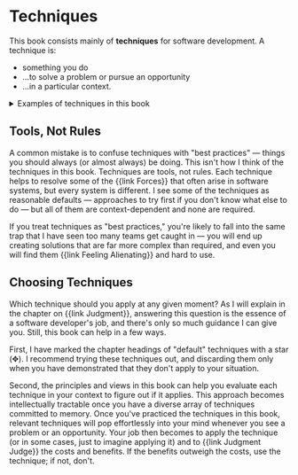 # Techniques

This book consists mainly of **techniques** for software development. A technique is:

- something you do
- ...to solve a problem or pursue an opportunity
- ...in a particular context.

<details>
<summary>Examples of techniques in this book</summary>

- {{link SayWhy "Say Why"}}
- {{link Trust "Build Trust"}}
- {{link PersonalProjects "Play with Personal Projects"}}
- {{link WalkingSkeleton "Start with a Walking Skeleton"}}
- {{link PairDelimiters "Pair Delimiters"}}

<!-- TODO: generate this list (by annotating principles with tags?) -->

</details>

## Tools, Not Rules

A common mistake is to confuse techniques with "best practices" — things you should always (or almost always)
be doing. This isn't how I think of the techniques in this book. Techniques are tools, not rules. Each technique helps to resolve some of the {{link Forces}} that often arise in software systems, but every system is different. I see some of the techniques as reasonable defaults — approaches to try first if you don't know what else to do — but all of them are context-dependent and none are required.

If you treat techniques as "best practices," you're likely to fall into the same trap that I have seen too many teams get caught in — you will end up creating solutions that are far more complex than required, and even you will find them {{link Feeling Alienating}} and hard to use.

## Choosing Techniques

Which technique should you apply at any given moment? As I will explain in the chapter on {{link Judgment}}, answering this question is the essence of a software developer's job, and there's only so much guidance I can give you. Still, this book can help in a few ways.

First, I have marked the chapter headings of "default" techniques with a star (✥). I recommend trying these techniques out, and discarding them only when you have demonstrated that they don't apply to your situation.

Second, the principles and views in this book can help you evaluate each technique in your context to figure out if it applies. This approach becomes intellectually tractable once you have a diverse array of techniques committed to memory. Once you've practiced the techniques in this book, relevant techniques will pop effortlessly into your mind whenever you see a problem or an opportunity. Your job then becomes to apply the technique (or in some cases, just to imagine applying it) and to {{link Judgment Judge}} the costs and benefits. If the benefits outweigh the costs, use the technique; if not, don't.

